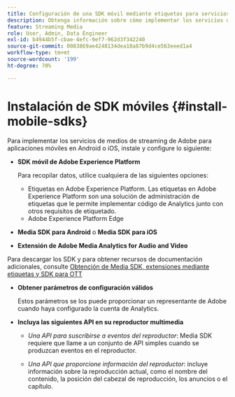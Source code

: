 ```yaml
---
title: Configuración de una SDK móvil mediante etiquetas para servicios de medios de streaming
description: Obtenga información sobre cómo implementar los servicios de medios de streaming de Adobe para aplicaciones móviles.
feature: Streaming Media
role: User, Admin, Data Engineer
exl-id: b4944b5f-cbae-4efc-9ef7-962d3f342240
source-git-commit: 0083869ae4248134dea18a87b9d4ce563eeed1a4
workflow-type: tm+mt
source-wordcount: '199'
ht-degree: 70%

---
```


# Instalación de SDK móviles {#install-mobile-sdks}

Para implementar los servicios de medios de streaming de Adobe para aplicaciones móviles en Android o iOS, instale y configure lo siguiente:

* **SDK móvil de Adobe Experience Platform**

  Para recopilar datos, utilice cualquiera de las siguientes opciones:
   * Etiquetas en Adobe Experience Platform. Las etiquetas en Adobe Experience Platform son una solución de administración de etiquetas que le permite implementar código de Analytics junto con otros requisitos de etiquetado.
   * Adobe Experience Platform Edge

* **Media SDK para Android** o **Media SDK para iOS**

* **Extensión de Adobe Media Analytics for Audio and Video**

Para descargar los SDK y para obtener recursos de documentación adicionales, consulte [Obtención de Media SDK, extensiones mediante etiquetas y SDK para OTT](/help/getting-started/download-sdks.md)

* **Obtener parámetros de configuración válidos**

  Estos parámetros se los puede proporcionar un representante de Adobe cuando haya configurado la cuenta de Analytics.

* **Incluya las siguientes API en su reproductor multimedia**

   * *Una API para suscribirse a eventos del reproductor*: Media SDK requiere que llame a un conjunto de API simples cuando se produzcan eventos en el reproductor.

   * *Una API que proporcione información del reproductor*: incluye información sobre la reproducción actual, como el nombre del contenido, la posición del cabezal de reproducción, los anuncios o el capítulo.
